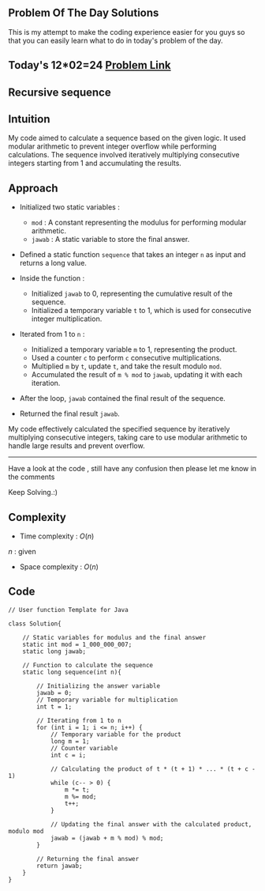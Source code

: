 ## Problem Of The Day Solutions

This is my attempt to make the coding experience easier for you guys so that you can easily learn what to do in today's problem of the day.

## Today's 12*02=24 [Problem Link](https://www.geeksforgeeks.org/problems/recursive-sequence1611/1)
## Recursive sequence

## Intuition
My code aimed to calculate a sequence based on the given logic. It used modular arithmetic to prevent integer overflow while performing calculations. The sequence involved iteratively multiplying consecutive integers starting from 1 and accumulating the results.

## Approach

- Initialized two static variables :
   - `mod` : A constant representing the modulus for performing modular arithmetic.
   - `jawab` : A static variable to store the final answer.

- Defined a static function `sequence` that takes an integer `n` as input and returns a long value.

- Inside the function :
   - Initialized `jawab` to 0, representing the cumulative result of the sequence.
   - Initialized a temporary variable `t` to 1, which is used for consecutive integer multiplication.

- Iterated from 1 to `n` :
   - Initialized a temporary variable `m` to 1, representing the product.
   - Used a counter `c` to perform `c` consecutive multiplications.
   - Multiplied `m` by `t`, update `t`, and take the result modulo `mod`.
   - Accumulated the result of `m % mod` to `jawab`, updating it with each iteration.

- After the loop, `jawab` contained the final result of the sequence.

- Returned the final result `jawab`.

My code effectively calculated the specified sequence by iteratively multiplying consecutive integers, taking care to use modular arithmetic to handle large results and prevent overflow.

---
Have a look at the code , still have any confusion then please let me know in the comments

Keep Solving.:)

## Complexity
- Time complexity : $O(n)$
<!-- Add your time complexity here, e.g. $$O())$$ -->

$n$ : given

- Space complexity : $O(n)$
<!-- Add your space complexity here, e.g. $$O(n)$$ -->

## Code 

```
// User function Template for Java

class Solution{
    
    // Static variables for modulus and the final answer
    static int mod = 1_000_000_007;
    static long jawab;

    // Function to calculate the sequence
    static long sequence(int n){
        
        // Initializing the answer variable
        jawab = 0;
        // Temporary variable for multiplication
        int t = 1;

        // Iterating from 1 to n
        for (int i = 1; i <= n; i++) {
            // Temporary variable for the product
            long m = 1;
            // Counter variable
            int c = i;

            // Calculating the product of t * (t + 1) * ... * (t + c - 1)
            while (c-- > 0) {
                m *= t;
                m %= mod;
                t++;
            }

            // Updating the final answer with the calculated product, modulo mod
            jawab = (jawab + m % mod) % mod;
        }

        // Returning the final answer
        return jawab;
    }
}     
```
